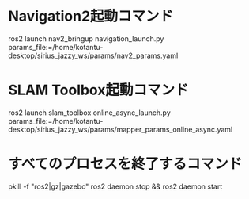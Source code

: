# Navigation2起動コマンド
ros2 launch nav2_bringup navigation_launch.py params_file:=/home/kotantu-desktop/sirius_jazzy_ws/params/nav2_params.yaml

# SLAM Toolbox起動コマンド
ros2 launch slam_toolbox online_async_launch.py params_file:=/home/kotantu-desktop/sirius_jazzy_ws/params/mapper_params_online_async.yaml

# すべてのプロセスを終了するコマンド
pkill -f "ros2|gz|gazebo"
ros2 daemon stop && ros2 daemon start